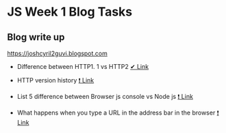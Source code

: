 # JS Week 1 Blog Tasks

## Blog write up
https://joshcyril2guvi.blogspot.com

 - Difference between HTTP1. 1 vs HTTP2  [✔ Link](https://joshcyril2guvi.blogspot.com/2021/03/difference-between-http11-vs-http2.html)

 - HTTP version history [❗ Link]()

 - List 5 difference between Browser js console vs Node js [❗ Link]()

 - What happens when you type a URL in the address bar in the browser [❗ Link]()
